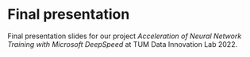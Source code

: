 # Final presentation

Final presentation slides for our project *Acceleration of Neural Network Training with Microsoft DeepSpeed* at TUM Data Innovation Lab 2022.